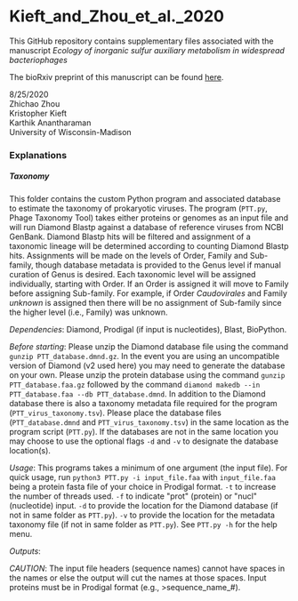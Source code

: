 # Kieft_and_Zhou_et_al._2020

This GitHub repository contains supplementary files associated with the manuscript _Ecology of inorganic sulfur auxiliary metabolism in widespread bacteriophages_

The bioRxiv preprint of this manuscript can be found [here](https://www.biorxiv.org/content/10.1101/2020.08.24.253096v1). 

8/25/2020  
Zhichao Zhou  
Kristopher Kieft  
Karthik Anantharaman  
University of Wisconsin-Madison  



### Explanations

##### Taxonomy
This folder contains the custom Python program and associated database to estimate the taxonomy of prokaryotic viruses. The program (`PTT.py`, Phage Taxonomy Tool) takes either proteins or genomes as an input file and will run Diamond Blastp against a database of reference viruses from NCBI GenBank. Diamond Blastp hits will be filtered and assignment of a taxonomic lineage will be determined according to counting Diamond Blastp hits. Assignments will be made on the levels of Order, Family and Sub-family, though database metadata is provided to the Genus level if manual curation of Genus is desired. Each taxonomic level will be assigned individually, starting with Order. If an Order is assigned it will move to Family before assigning Sub-family. For example, if Order _Caudovirales_ and Family _unknown_ is assigned then there will be no assignment of Sub-family since the higher level (i.e., Family) was unknown.  

_Dependencies_: Diamond, Prodigal (if input is nucleotides), Blast, BioPython. 

_Before starting_: Please unzip the Diamond database file using the command `gunzip PTT_database.dmnd.gz`. In the event you are using an uncompatible version of Diamond (v2 used here) you may need to generate the database on your own. Please unzip the protein database using the command `gunzip PTT_database.faa.gz` followed by the command `diamond makedb --in PTT_database.faa --db PTT_database.dmnd`. In addition to the Diamond database there is also a taxonomy metadata file required for the program (`PTT_virus_taxonomy.tsv`). Please place the database files (`PTT_database.dmnd` and `PTT_virus_taxonomy.tsv`) in the same location as the program script (`PTT.py`). If the databases are not in the same location you may choose to use the optional flags `-d` and `-v` to designate the database location(s).  

_Usage_: This programs takes a minimum of one argument (the input file). For quick usage, run `python3 PTT.py -i input_file.faa` with `input_file.faa` being a protein fasta file of your choice in Prodigal format. `-t` to increase the number of threads used. `-f` to indicate "prot" (protein) or "nucl" (nucleotide) input. `-d` to provide the location for the Diamond database (if not in same folder as `PTT.py`). `-v` to provide the location for the metadata taxonomy file (if not in same folder as `PTT.py`). See `PTT.py -h` for the help menu.  

_Outputs_: 

_CAUTION_: The input file headers (sequence names) cannot have spaces in the names or else the output will cut the names at those spaces. Input proteins must be in Prodigal format (e.g., >sequence_name_#).  
